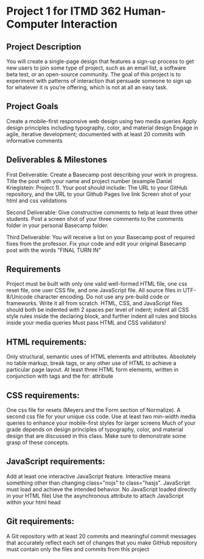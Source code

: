 # Project 1 for ITMD 362 Human-Computer Interaction

## Project Description
You will create a single-page design that features a sign-up process to get new users to join some type of project, such as an email list, a software beta test, or an open-source community. The goal of this project is to experiment with patterns of interaction that persuade someone to sign up for whatever it is you’re offering, which is not at all an easy task.

## Project Goals

Create a mobile-first responsive web design using two media queries
Apply design principles including typography, color, and material design
Engage in agile, iterative development; documented with at least 20 commits with informative comments

## Deliverables & Milestones

First Deliverable: Create a Basecamp post describing your work in progress. Title the post with your name and project number (example Daniel Krieglstein: Project 1). Your post should include:
The URL to your GitHub repository, and the URL to your Github Pages live link
Screen shot of your html and css validations

Second Deliverable: Give constructive comments to help at least three other students.
Post a screen shot of your three comments to the comments folder in your personal Basecamp folder.

Third Deliverable: You will receive a list on your Basecamp post of required fixes from the professor. Fix your code and edit your original Basecamp post with the words "FINAL TURN IN"

## Requirements

Project must be built with only one valid well-formed HTML file, one css reset file, one user CSS file, and one JavaScript file.
All source files in UTF-8/Unicode character encoding.
Do not use any pre-build code or frameworks. Write it all from scratch.
HTML, CSS, and JavaScript files should both be indented with 2 spaces per level of indent; indent all CSS style rules inside the declaring block, and further indent all rules and blocks inside your media queries
Must pass HTML and CSS validators!

## HTML requirements:
Only structural, semantic uses of HTML elements and attributes. Absolutely no table markup, break tags, or any other use of HTML to achieve a particular page layout.
At least three HTML form elements, written in conjunction with <label> tags and the for: attribute

## CSS requirements:

One css file for resets (Meyers and the Form section of Normalize). A second css file for your unique css code.
Use at least two min-width media queries to enhance your mobile-first styles for larger screens
Much of your grade depends on design principles of typography, color, and material design that are discussed in this class. Make sure to demonstrate some grasp of these concepts.

## JavaScript requirements:

Add at least one interactive JavaScript feature. Interactive means something other than changing class="nojs" to class="hasjs".
JavaScript must load and achieve the intended behavior.
No JavaScript loaded directly in your HTML file)
Use the asynchronous attribute to attach JavaScript within your html head

## Git requirements:

A Git repository with at least 20 commits and meaningful commit messages that accurately reflect each set of changes that you make
GitHub repository must contain only the files and commits from this project
